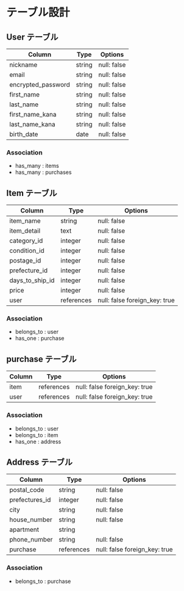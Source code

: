 # テーブル設計

## User テーブル

| Column           | Type        | Options                      |
| -----------------| ----------- | ---------------------------- |
| nickname         | string      | null: false                  |
| email            | string      | null: false                  |
|encrypted_password| string      | null: false                  |
| first_name       | string      | null: false                  |
| last_name        | string      | null: false                  |
| first_name_kana  | string      | null: false                  |
| last_name_kana   | string      | null: false                  |
| birth_date       | date         | null: false                 |

### Association

- has_many : items
- has_many : purchases

## Item テーブル

| Column         | Type        | Options                      |
| -------------- | ----------- | ---------------------------- |
| item_name      | string      | null: false                  |
| item_detail    | text        | null: false                  |
| category_id    | integer     | null: false                  |
| condition_id   | integer     | null: false                  |
| postage_id     | integer     | null: false                  |
| prefecture_id  | integer     | null: false                  |
| days_to_ship_id| integer     | null: false                  |
| price          | integer     | null: false                  |
| user           | references  | null: false foreign_key: true|

### Association

- belongs_to : user
- has_one : purchase

## purchase テーブル
| Column         | Type        | Options                      |
| -------------- | ----------- | ---------------------------- |
| item           | references  | null: false foreign_key: true|
| user           | references  | null: false foreign_key: true|

### Association

- belongs_to : user
- belongs_to : item
- has_one : address

## Address テーブル

| Column         | Type        | Options                      |
| -------------- | ----------- | ---------------------------- |
| postal_code    | string      | null: false                  |
| prefectures_id | integer     | null: false                  |
| city           | string      | null: false                  |
| house_number   | string      | null: false                  |
| apartment      | string      |                              |
| phone_number   | string      | null: false                  |
| purchase       | references  | null: false foreign_key: true|

### Association

- belongs_to : purchase